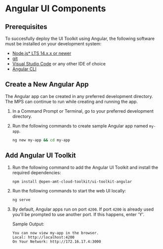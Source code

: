 # Angular UI Components

## Prerequisites

To succesfully deploy the UI Toolkit using Angular, the following software must be installed on your development system:

- [Node.js* LTS 14.x.x or newer](https://nodejs.org/en/)
- [git](https://git-scm.com/downloads)
- [Visual Studio Code](https://code.visualstudio.com/) or any other IDE of choice
- [Angular CLI](https://angular.io/cli)


## Create a New Angular App

The Angular app can be created in any preferred development directory. The MPS can continue to run while creating and running the app.

1. In a Command Prompt or Terminal, go to your preferred development directory. 

2. Run the following commands to create sample Angular app named `my-app`.

    ``` bash
    ng new my-app && cd my-app
    ```

## Add Angular UI Toolkit

1. Run the following command to add the Angular UI Toolkit and install the required dependencies:

    ``` bash
    npm install @open-amt-cloud-toolkit/ui-toolkit-angular
    ```

2. Run the following commands to start the web UI locally:

    ``` bash
    ng serve
    ```

3. By default, Angular apps run on port `4200`. If port `4200` is already used you'll be prompted to use another port. If this happens, enter 'Y'.

    Sample Output:

    ```
    You can now view my-app in the browser.
    Local: http://localhost:4200
    On Your Network: http://172.16.17.4:3000
    ```
